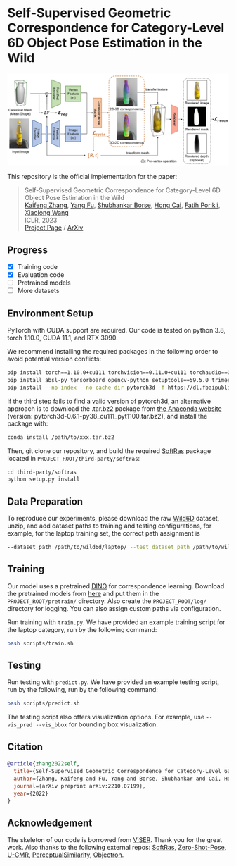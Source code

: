 # Self-Supervised Geometric Correspondence for Category-Level 6D Object Pose Estimation in the Wild

![method.jpg](assets/method.jpg)

This repository is the official implementation for the paper:

> Self-Supervised Geometric Correspondence for Category-Level 6D Object Pose Estimation in the Wild  
> [Kaifeng Zhang](https://kywind.github.io/), [Yang Fu](https://oasisyang.github.io/), [Shubhankar Borse](https://scholar.google.com/citations?user=ZsgWCyMAAAAJ&hl=en), [Hong Cai](https://scholar.google.com/citations?user=9y3Kd3cAAAAJ&hl=en), [Fatih Porikli](https://scholar.google.com/citations?user=VpB8NZ8AAAAJ&hl=en]), [Xiaolong Wang](https://xiaolonw.github.io)  
> ICLR, 2023  
> [Project Page](https://kywind.github.io/self-pose) / [ArXiv](https://arxiv.org/abs/2210.07199)  

## Progress

- [x] Training code
- [x] Evaluation code
- [ ] Pretrained models
- [ ] More datasets

## Environment Setup

PyTorch with CUDA support are required. Our code is tested on python 3.8, torch 1.10.0, CUDA 11.1, and RTX 3090.

We recommend installing the required packages in the following order to avoid potential version conflicts:
```sh
pip install torch==1.10.0+cu111 torchvision==0.11.0+cu111 torchaudio==0.10.0 -f https://download.pytorch.org/whl/torch_stable.html
pip install absl-py tensorboard opencv-python setuptools==59.5.0 trimesh kornia fvcore iopath matplotlib wandb scikit-learn scipy
pip install --no-index --no-cache-dir pytorch3d -f https://dl.fbaipublicfiles.com/pytorch3d/packaging/wheels/py38_cu111_pyt1100/download.html
```
If the third step fails to find a valid version of pytorch3d, an alternative approach is to download the .tar.bz2 package from [the Anaconda website](https://anaconda.org/pytorch3d/pytorch3d/files?sort=length&sort_order=desc&page=1) (version: pytorch3d-0.6.1-py38_cu111_pyt1100.tar.bz2), and install the package with:
```sh
conda install /path/to/xxx.tar.bz2
```
Then, git clone our repository, and build the required [SoftRas](https://github.com/ShichenLiu/SoftRas) package located in ```PROJECT_ROOT/third-party/softras```:
```sh
cd third-party/softras
python setup.py install
```

## Data Preparation

To reproduce our experiments, please download the raw [Wild6D](https://github.com/OasisYang/Wild6D) dataset, unzip, and add dataset paths to training and testing configurations, for example, for the laptop training set, the correct path assignment is 
```sh
--dataset_path /path/to/wild6d/laptop/ --test_dataset_path /path/to/wild6d/test_set/laptop/
```

## Training
Our model uses a pretrained [DINO](https://github.com/facebookresearch/dino) for correspondence learning. Download the pretrained models from [here](https://drive.google.com/drive/folders/1MOeWKoHoBK9GH6jJ-BZPvD9rj9xQdWux?usp=share_link) and put them in the `PROJECT_ROOT/pretrain/` directory. Also create the ```PROJECT_ROOT/log/``` directory for logging. You can also assign custom paths via configuration.

Run training with ```train.py```. We have provided an example training script for the laptop category, run by the following command:
```sh
bash scripts/train.sh
```

## Testing
Run testing with ```predict.py```. We have provided an example testing script, run by the following, run by the following command:
```sh
bash scripts/predict.sh
```
The testing script also offers visualization options. For example, use ```--vis_pred --vis_bbox``` for bounding box visualization.

## Citation

```bibtex
@article{zhang2022self,
  title={Self-Supervised Geometric Correspondence for Category-Level 6D Object Pose Estimation in the Wild},
  author={Zhang, Kaifeng and Fu, Yang and Borse, Shubhankar and Cai, Hong and Porikli, Fatih and Wang, Xiaolong},
  journal={arXiv preprint arXiv:2210.07199},
  year={2022}
}
```

## Acknowledgement

The skeleton of our code is borrowed from [ViSER](https://github.com/gengshan-y/viser-release/). Thank you for the great work.
Also thanks to the following external repos: [SoftRas](https://github.com/ShichenLiu/SoftRas), [Zero-Shot-Pose](https://github.com/applied-ai-lab/zero-shot-pose/), [U-CMR](https://github.com/shubham-goel/ucmr), [PerceptualSimilarity](https://github.com/richzhang/PerceptualSimilarity), [Objectron](https://github.com/google-research-datasets/Objectron).


